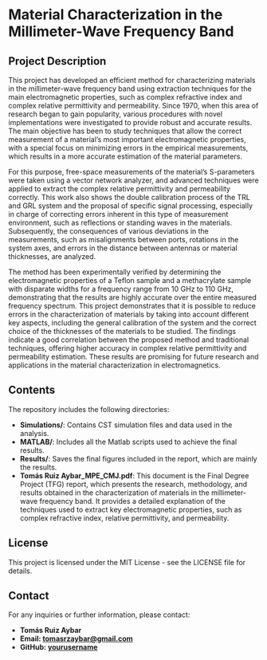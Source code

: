 # Material Characterization in the Millimeter-Wave Frequency Band

## Project Description

This project has developed an efficient method for characterizing materials in the millimeter-wave frequency band using extraction techniques for the main electromagnetic properties, such as complex refractive index and complex relative permittivity and permeability. Since 1970, when this area of research began to gain popularity, various procedures with novel implementations were investigated to provide robust and accurate results. The main objective has been to study techniques that allow the correct measurement of a material’s most important electromagnetic properties, with a special focus on minimizing errors in the empirical measurements, which results in a more accurate estimation of the material parameters.

For this purpose, free-space measurements of the material’s S-parameters were taken using a vector network analyzer, and advanced techniques were applied to extract the complex relative permittivity and permeability correctly. This work also shows the double calibration process of the TRL and GRL system and the proposal of specific signal processing, especially in charge of correcting errors inherent in this type of measurement environment, such as reflections or standing waves in the materials. Subsequently, the consequences of various deviations in the measurements, such as misalignments between ports, rotations in the system axes, and errors in the distance between antennas or material thicknesses, are analyzed.

The method has been experimentally verified by determining the electromagnetic properties of a Teflon sample and a methacrylate sample with disparate widths for a frequency range from 10 GHz to 110 GHz, demonstrating that the results are highly accurate over the entire measured frequency spectrum. This project demonstrates that it is possible to reduce errors in the characterization of materials by taking into account different key aspects, including the general calibration of the system and the correct choice of the thicknesses of the materials to be studied. The findings indicate a good correlation between the proposed method and traditional techniques, offering higher accuracy in complex relative permittivity and permeability estimation. These results are promising for future research and applications in the material characterization in electromagnetics.

## Contents

The repository includes the following directories:

- **Simulations/**: Contains CST simulation files and data used in the analysis.
- **MATLAB/**: Includes all the Matlab scripts used to achieve the final results.
- **Results/**: Saves the final figures included in the report, which are mainly the results.
- **Tomás Ruiz Aybar_MPE_CMJ.pdf**: This document is the Final Degree Project (TFG) report, which presents the research, methodology, and results obtained in the characterization of materials in the millimeter-wave frequency band. It provides a detailed explanation of the techniques used to extract key electromagnetic properties, such as complex refractive index, relative permittivity, and permeability.
  
## License

This project is licensed under the MIT License - see the LICENSE file for details.

## Contact

For any inquiries or further information, please contact:
- **Tomás Ruiz Aybar**
- **Email: tomasrzaybar@gmail.com**
- **GitHub: [yourusername](https://github.com/tomaasaybr02)**

